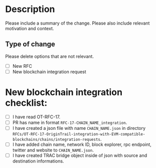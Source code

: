 # Description

Please include a summary of the change. Please also include relevant motivation and context.

## Type of change

Please delete options that are not relevant.

- [ ] New RFC 
- [ ] New blockchain integration request

<!-- Below part is only for PRs for new blockchain integration, delete it for any other change -->

# New blockchain integration checklist:

- [ ] I have read OT-RFC-17.
- [ ] PR has name in format `RFC-17-CHAIN_NAME_integration`.
- [ ] I have created a json file with name `CHAIN_NAME.json` in directory `RFCs/OT-RFC-17-OriginTrail-integration-with-EVM-compatible-blockchains/chains/integration-requests`.
- [ ] I have added chain name, network ID, block explorer, rpc endpoint, twitter and website to `CHAIN_NAME.json`.
- [ ] I have created TRAC bridge object inside of json with source and destination informations.

